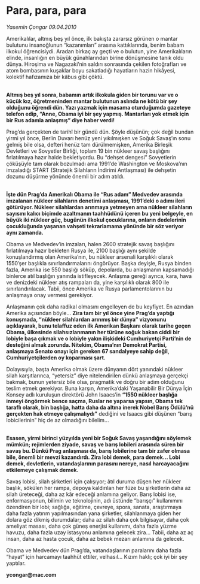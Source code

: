 # Para, para, para

*Yasemin Çongar 09.04.2010*

<div class="yazi"><p>Amerikalılar, altmış beş yıl önce, ilk bakışta zararsız görünen o mantar bulutunu insanoğlunun “kazanımları” arasına kattıklarında, benim babam ilkokul öğrencisiydi. Aradan birkaç ay geçti ve o bulutun, yine Amerikalıların elinde, insanlığın en büyük günahlarından birine dönüşmesine tanık oldu dünya. Hiroşima ve Nagazaki’nin saldırı sonrasında çekilen fotoğrafları ve atom bombasının kuşaklar boyu sakatladığı hayatların hazin hikâyesi, kolektif hafızamıza bir kâbus gibi çöktü. </p>
<p><b><br/>Altmış beş yıl sonra, babamın artık ilkokula giden bir torunu var ve o küçük kız, öğretmeninden mantar bulutunun aslında ne kötü bir şey olduğunu öğrendi dün. Yazı yazmak için masama oturduğumda gazeteye telefon edip, “Anne, Obama iyi bir şey yapmış. Mantarları yok etmek için bir Rus adamla anlaşmış” diye haber verdi!</b></p>
<p>Prag’da gerçekten de tarihî bir gündü dün. Şöyle düşünün; çok değil bundan yirmi yıl önce, Berlin Duvarı henüz yeni yıkılmışken ve Soğuk Savaş’ın sonu gelmiş bile olsa, defteri henüz tam dürülmemişken, Amerika Birleşik Devletleri ve Sovyetler Birliği, toplam 19 bin nükleer savaş başlığını fırlatılmaya hazır halde bekletiyordu. Bu “dehşet dengesi” Sovyetlerin çöküşüyle tam olarak bozulmadı ama 1991’de Washington ve Moskova’nın imzaladığı START (Stratejik Silahların İndirimi Antlaşması) ile dehşetin dozunu düşürme yönünde önemli bir adım atıldı. </p>
<p><b><br/>İşte dün Prag’da Amerikalı Obama ile “Rus adam” Medvedev arasında imzalanan nükleer silahların denetimi anlaşması, 1991’deki o adımı ileri götürüyor. Nükleer silahlardan arınmaya yetmeyen ama nükleer silahların sayısını kalıcı biçimde azaltmanın taahhüdünü içeren bu yeni belgeyle, en büyük iki nükleer güç, bugünün ilkokul çocuklarına, onların dedelerinin çocukluğunda yaşanan vahşeti tekrarlamama yönünde bir söz veriyor aynı zamanda.</b></p>
<p>Obama ve Medvedev’in imzaları, halen 2600 stratejik savaş başlığını fırlatılmaya hazır bekleten Rusya ile, 2100 başlığı aynı şekilde konuşlandırmış olan Amerika’nın, bu nükleer arsenali karşılıklı olarak 1550’şer başlıkla sınırlandırmalarını öngörüyor. Başka deyişle, Rusya binden fazla, Amerika ise 550 başlığı söküp, depolarda, bu anlaşmanın kapsamadığı binlerce atıl başlığın yanında istifleyecek. Anlaşma gereği ayrıca, kara, hava ve denizdeki nükleer atış rampaları da, yine karşılıklı olarak 800 ile sınırlandırılacak. Tabii, önce Amerika ve Rusya parlamentolarının bu anlaşmaya onay vermesi gerekiyor.</p>
<p>Anlaşmanın çok daha radikal olmasını engelleyen de bu keyfiyet. En azından Amerika açısından böyle... <b>Zira tam bir yıl önce yine Prag’da yaptığı konuşmada, “nükleer silahlardan arınmış bir dünya” vizyonunu açıklayarak, bunu telaffuz eden ilk Amerikan Başkanı olarak tarihe geçen Obama, ülkesinde silahsızlanmanın her türüne soğuk bakan ciddi bir lobiyle başa çıkmak ve o lobiyle yakın ilişkideki Cumhuriyetçi Parti’nin de desteğini almak zorunda. Nitekim, Obama’nın Demokrat Partisi, anlaşmaya Senato onayı için gereken 67 sandalyeye sahip değil, Cumhuriyetçilerden oy koparması şart.</b></p>
<p>Dolayısıyla, başta Amerika olmak üzere dünyanın dört yanındaki nükleer silah karşıtlarınca, “yetersiz” diye nitelendirilen dünkü anlaşmaya gerçekçi bakmak, bunun yetersiz bile olsa, pragmatik ve doğru bir adım olduğunu teslim etmek gerekiyor. Buna karşın, Amerika’daki Yaşanabilir Bir Dünya İçin Konsey adlı kuruluşun direktörü John Isaacs’in <b>“1550 nükleer başlığa inmeyi öngörmek bence saçma, Ruslar ne yaparsa yapsın, Obama tek taraflı olarak, bin başlığa, hatta daha da altına inerek Nobel Barış Ödülü’nü gerçekten hak etmeye çalışmalıydı”</b> dediğini ve Isaacs gibi düşünen “barış lobicilerinin” hiç de az olmadığını bilelim...</p>
<p><b><br/>Esasen, yirmi birinci yüzyılda yeni bir Soğuk Savaş yaşandığını söylemek mümkün; rejimlerden ziyade, savaş ve barış lobileri arasında süren bir savaş bu. Dünkü Prag anlaşması da, barış lobilerine tam bir zafer olmasa bile, önemli bir mevzi kazandırdı. Zira lobi demek, para demek... Lobi demek, devletlerin, vatandaşlarının parasını nereye, nasıl harcayacağını etkilemeye çalışmak demek. </b></p>
<p>Savaş lobisi, silah şirketleri için çalışıyor; âtıl duruma düşen her nükleer başlık, sökülen her rampa, depoya kaldırılan her füze bu şirketlerin daha az silah üreteceği, daha az kâr edeceği anlamına geliyor. Barış lobisi ise, enformasyonun, bilimin ve teknolojinin, adı üstünde “barışçı” kullanımını özendiren bir lobi; sağlığa, eğitime, çevreye, spora, sanata, araştırmaya daha fazla yatırım yapılmasından yana şirketler, silahlanmaya giden her dolara göz dikmiş durumdalar; daha az silah daha çok bilgisayar, daha çok ameliyat masası, daha çok güneş enerjisi kullanımı, daha fazla yüzme havuzu, daha fazla uzay istasyonu anlamına gelecek zira... Tabii, daha az aç insan, daha az hasta çocuk, daha az bebek mezarı anlamına da gelecek. </p>
<p>Obama ve Medvedev dün Prag’da, vatandaşlarının paralarını daha fazla “hayat” için harcamayı taahhüt ettiler, velhasıl... Kızım haklı; çok iyi bir şey yaptılar.</p>
<p><b>ycongar@mac.com</b></p></div>
